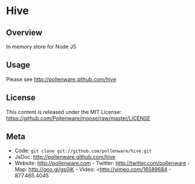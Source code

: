 Hive
=========

Overview
--------

In memory store for Node JS

Usage
-----

Please see <http://pollenware.github.com/hive>

License
-------

This content is released under the MIT License: <https://github.com/Pollenware/moose/raw/master/LICENSE>

Meta
----

* Code: `git clone git://github.com/pollenware/hive.git`
* JsDoc: <http://pollenware.github.com/hive>
* Website:  <http://pollenware.com> - Twitter: <http://twitter.com/pollenware> - Map: <http://goo.gl/gs0jK> - Video: <http://vimeo.com/16589684 - 877.465.4045
